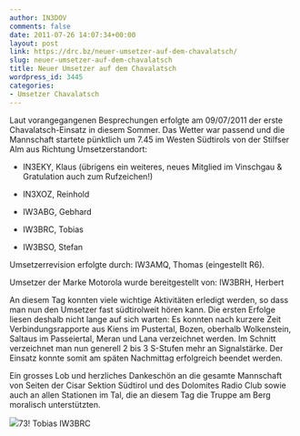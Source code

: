 ```yaml
---
author: IN3DOV
comments: false
date: 2011-07-26 14:07:34+00:00
layout: post
link: https://drc.bz/neuer-umsetzer-auf-dem-chavalatsch/
slug: neuer-umsetzer-auf-dem-chavalatsch
title: Neuer Umsetzer auf dem Chavalatsch
wordpress_id: 3445
categories:
- Umsetzer Chavalatsch
---
```


Laut vorangegangenen Besprechungen erfolgte am 09/07/2011 der erste Chavalatsch-Einsatz in diesem Sommer. Das Wetter war passend und die Mannschaft startete pünktlich um 7.45 im Westen Südtirols von der Stilfser Alm aus Richtung Umsetzerstandort:



	
  * IN3EKY, Klaus (übrigens ein weiteres, neues Mitglied im Vinschgau & Gratulation auch zum Rufzeichen!)

	
  * IN3XOZ, Reinhold

	
  * IW3ABG, Gebhard

	
  * IW3BRC, Tobias

	
  * IW3BSO, Stefan


Umsetzerrevision erfolgte durch: IW3AMQ, Thomas (eingestellt R6).

Umsetzer der Marke Motorola wurde bereitgestellt von: IW3BRH, Herbert

An diesem Tag konnten viele wichtige Aktivitäten erledigt werden, so dass man nun den Umsetzer fast südtirolweit hören kann. Die ersten Erfolge liesen deshalb nicht lange auf sich warten: Es konnten nach kurzere Zeit Verbindungsrapporte aus Kiens im Pustertal, Bozen, oberhalb Wolkenstein, Saltaus im Passeiertal, Meran und Lana verzeichnet werden. Im Schnitt verzeichnet man nun generell 2 bis 3 S-Stufen mehr an Signalstärke. Der Einsatz konnte somit am späten Nachmittag erfolgreich beendet werden.

Ein grosses Lob und herzliches Dankeschön an die gesamte Mannschaft von Seiten der Cisar Sektion Südtirol und des Dolomites Radio Club sowie auch an allen Stationen im Tal, die an diesem Tag die Truppe am Berg moralisch unterstützten.

[![](https://drc.bz/wp-content/uploads/2011/07/chavi1_2011-300x200.jpg)](https://drc.bz/wp-content/uploads/2011/07/chavi1_2011-300x200.jpg)73! Tobias IW3BRC
